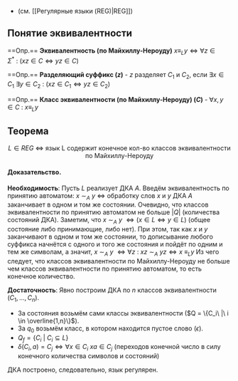 - (см. [[Регулярные языки (REG)|REG]])
## Понятие эквивалентности

==Опр.== **Эквивалентность (по Майхиллу-Нероуду)** $x \equiv_L y \Longleftrightarrow \forall z \in \Sigma^*\ :\ (xz \in C \Leftrightarrow yz \in C)$

==Опр.== **Разделяющий суффикс ($z$)** - $z$ разделяет $C_1$ и $C_2$, если $\exists x \in C_1\ \exists y \in C_2\ :\ (xz \in C_1 \Leftrightarrow yz \in C_2)$

==Опр.== **Класс эквивалентности (по Майхиллу-Нероуду) ($C$)** - $\forall x, y \in C\ :\ x \equiv_L y$

## Теорема

$$L \in REG\ \Longleftrightarrow\ \text{язык L содержит конечное кол-во классов эквивалентности по Майхиллу-Нероуду}$$
#### Доказательство.

**Необходимость**: Пусть $L$ реализует ДКА $A$. Введём эквивалентность по принятию автоматом:
$x\ {\sim}_A\ y\ \Leftrightarrow$  обработку слов $x$ и $y$ ДКА $A$ заканчивает в одном и том же состоянии. Очевидно, что классов эквивалентности по принятию автоматом не больше $|Q|$ (количества состояний ДКА). 
Заметим, что $x\ {\sim}_A\ y\ \Longleftrightarrow (x \in L \Leftrightarrow y \in L)$ (общее состояние либо принимающие, либо нет).
При этом, так как $x$ и $y$ заканчивают в одном и том же состоянии, то дописывание любого суффикса начнётся с одного и того же состояния и пойдёт по одним и тем же символам, а значит, $x\ {\sim}_A\ y\ \Longleftrightarrow \forall z\ :\ xz\ {\sim}_A\ yz \Longleftrightarrow x\ \equiv_L y$ Из чего следует, что классов эквивалентности по Майхиллу-Нероуду не больше чем классов эквивалентности по принятию автоматом, то есть конечное количество.

**Достаточность**: Явно построим ДКА по $n$ классов эквивалентности ($C_1, ..., C_n$).

- За состояния возьмём сами классы эквивалентности ($Q = \{C_i\ |\ i \in \overline{1,n}\}$).
- За $q_0$ возьмём класс, в котором находится пустое слово ($\epsilon$).
- $Q_f = \{C_i\ |\ C_i \subseteq L\}$
- $\delta(C_i, a) = C_j \Leftrightarrow \forall x \in C_i\: xa \in C_j$ (переходов конечной число в силу конечного количества символов и состояний)

ДКА построено, следовательно, язык регулярен.
